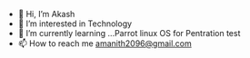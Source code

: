 - 👋 Hi, I’m Akash
- 👀 I’m interested in Technology 
- 🌱 I’m currently learning ...Parrot linux OS for Pentration test
- 📫 How to reach me amanith2096@gmail.com

<!---
Timepass046/Timepass046 is a ✨ special ✨ repository because its `README.md` (this file) appears on your GitHub profile.
You can click the Preview link to take a look at your changes.
--->
